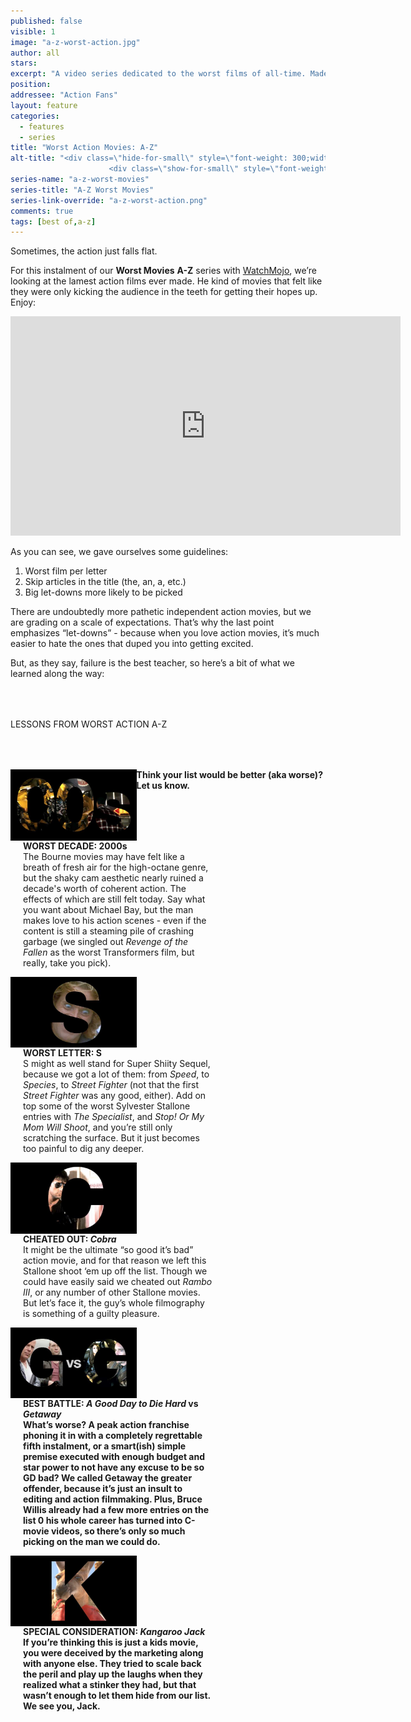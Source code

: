 ```yaml
---
published: false
visible: 1
image: "a-z-worst-action.jpg"
author: all
stars: 
excerpt: "A video series dedicated to the worst films of all-time. Made In partnership with our friends at WatchMojo."
position: 
addressee: "Action Fans"
layout: feature
categories: 
  - features
  - series
title: "Worst Action Movies: A-Z"
alt-title: "<div class=\"hide-for-small\" style=\"font-weight: 300;width: 16rem;margin: -10rem auto 0 auto;font-family: Helvetica Neue;color: #fff;font-size: 1.5rem;padding-left: 2rem;text-align: center;\">The worst movies of all time</div>
	                  <div class=\"show-for-small\" style=\"font-weight: 300;width: 10rem;margin: 3.5rem auto 0 auto;font-family: Helvetica Neue;color: #fff;font-size: 1rem;padding-left: 1rem;text-align: center;\">The worst movies of all time</div>"
series-name: "a-z-worst-movies"
series-title: "A-Z Worst Movies"
series-link-override: "a-z-worst-action.png"
comments: true
tags: [best of,a-z]
---
```

Sometimes, the action just falls flat. 

For this instalment of our **Worst Movies** **A-Z** series with [WatchMojo](https://www.youtube.com/channel/UCaWd5_7JhbQBe4dknZhsHJg), we’re looking at the lamest action films ever made. He kind of movies that felt like they were only kicking the audience in the teeth for getting their hopes up. Enjoy:

<div class="video-container"><iframe width="624" height="351" src="https://www.youtube.com/embed/aO1LmymRcJc?ecver=1" frameborder="0" allowfullscreen></iframe></div>

As you can see, we gave ourselves some guidelines:

1. Worst film per letter
1. Skip articles in the title (the, an, a, etc.)
1. Big let-downs more likely to be picked

There are undoubtedly more pathetic independent action movies, but we are grading on a scale of expectations. That’s why the last point emphasizes “let-downs” - because when you love action movies, it’s much easier to hate the ones that duped you into getting excited. 

But, as they say, failure is the best teacher, so here’s a bit of what we learned along the way: 

<p class="intro" style="margin-top:4rem">LESSONS FROM WORST ACTION A-Z</p>

<div class="clearfix" style="margin-top:4rem;width:100%;">
	<div style="height:100%;float:left;width:40%;">
		<img style="vertical-align: top;display: inline-block;" src="/assets/img/features/inline/a-z-worst-action/worst-decade.jpg"> 
	</div>
	<p style="margin-top:0;float:left;width:60%;padding-left: 20px;">
		<strong>WORST DECADE: 2000s</strong><br />
		The Bourne movies may have felt like a breath of fresh air for the high-octane genre, but the shaky cam aesthetic nearly ruined a decade's worth of coherent action. The effects of which are still felt today. Say what you want about Michael Bay, but the man makes love to his action scenes - even if the content is still a steaming pile of crashing garbage (we singled out <em>Revenge of the Fallen</em> as the worst Transformers film, but really, take you pick).
      </p>
</div>

<div class="clearfix"  style="margin-top:4rem;width:100%;">
	<div style="height:100%;float:left;width:40%;">
		<img style="vertical-align: top;display: inline-block;" src="/assets/img/features/inline/a-z-worst-action/worst-letter.jpg"> 
	</div>
	<p style="margin-top:0;float:left;width:60%;padding-left: 20px;">
		<strong>WORST LETTER: S</strong><br />
	    S might as well stand for Super Shiity Sequel, because we got a lot of them: from <em>Speed</em>, to <em>Species</em>, to <em>Street Fighter</em> (not that the first <em>Street Fighter</em> was any good, either). Add on top some of the worst Sylvester Stallone entries with <em>The Specialist</em>, and <em>Stop! Or My Mom Will Shoot</em>, and you’re still only scratching the surface. But it just becomes too painful to dig any deeper.	</p>
</div>

<div class="clearfix"  style="margin-top:4rem;width:100%;">
	<div style="height:100%;float:left;width:40%;">
		<img style="vertical-align: top;display: inline-block;" src="/assets/img/features/inline/a-z-worst-action/cheated-out.jpg"> 
	</div>
	<p style="margin-top:0;float:left;width:60%;padding-left: 20px;">
		<strong>CHEATED OUT: <em>Cobra</em></strong><br />
	It might be the ultimate “so good it’s bad” action movie, and for that reason we left this Stallone shoot ‘em up off the list. Though we could have easily said we cheated out <em>Rambo III</em>, or any number of other Stallone movies. But let’s face it, the guy’s whole filmography is something of a guilty pleasure.
	</p>
</div>

<div class="clearfix" style="margin-top:4rem;width:100%;">
	<div style="height:100%;float:left;width:40%;">
		<img style="vertical-align: top;display: inline-block;" src="/assets/img/features/inline/a-z-worst-action/best-battle.jpg"> 
	</div>
	<p style="margin-top:0;float:left;width:60%;padding-left: 20px;">
		<strong>BEST BATTLE: <em>A Good Day to Die Hard</em> <strong>vs</strong> <em>Getaway</em><br />
	  What’s worse? A peak action franchise phoning it in with a completely regrettable fifth instalment, or a smart(ish) simple premise executed with enough budget and star power to not have any excuse to be so GD bad? We called Getaway the greater offender, because it’s just an insult to editing and action filmmaking. Plus, Bruce Willis already had a few more entries on the list 0 his whole career has turned into C-movie videos, so there’s only so much picking on the man we could do.
	</p>
</div>

<div class="clearfix"  style="margin:4rem 0;width:100%;">
	<div style="height:100%;float:left;width:40%;">
		<img style="vertical-align: top;display: inline-block;" src="/assets/img/features/inline/a-z-worst-action/special-consideration.jpg"> 
	</div>
	<p style="margin-top:0;float:left;width:60%;padding-left: 20px;">
		<strong>SPECIAL CONSIDERATION: <em>Kangaroo Jack</em></strong><br />
	    If you’re thinking this is just a kids movie, you were deceived by the marketing along with anyone else. They tried to scale back the peril and play up the laughs when they realized what a stinker they had, but that wasn’t enough to let them hide from our list. We see you, Jack.
	</p>
</div>

Think your list would be better (aka worse)? Let us know.